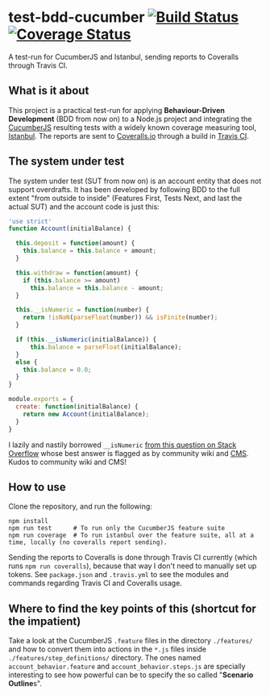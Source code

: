 # test-bdd-cucumber [![Build Status](https://travis-ci.org/gvisoc/test-bdd-cucumber.svg?branch=master)](https://travis-ci.org/gvisoc/test-bdd-cucumber) [![Coverage Status](https://coveralls.io/repos/github/gvisoc/test-bdd-cucumber/badge.svg?branch=master)](https://coveralls.io/github/gvisoc/test-bdd-cucumber?branch=master)
A test-run for CucumberJS and Istanbul, sending reports to Coveralls through Travis CI.

## What is it about
This project is a practical test-run for applying **Behaviour-Driven Development** (BDD from now on) to a Node.js project and integrating the [CucumberJS](https://cucumber.io) resulting tests with a widely known coverage measuring tool, [Istanbul](https://github.com/gotwarlost/istanbul). The reports are sent to [Coveralls.io](https://coveralls.io) through a build in [Travis CI](https://travis-ci.org).

## The system under test
The system under test (SUT from now on) is an account entity that does not support overdrafts. It has been developed by following BDD to the full extent "from outside to inside" (Features First, Tests Next, and last the actual SUT) and the account code is just this:

```javascript
'use strict'
function Account(initialBalance) {

  this.deposit = function(amount) {
    this.balance = this.balance + amount;
  }

  this.withdraw = function(amount) {
    if (this.balance >= amount)
      this.balance = this.balance - amount;
  }

  this.__isNumeric = function(number) {
    return !isNaN(parseFloat(number)) && isFinite(number);
  }

  if (this.__isNumeric(initialBalance)) {
      this.balance = parseFloat(initialBalance);
  }
  else {
    this.balance = 0.0;
  }
}

module.exports = {
  create: function(initialBalance) {
    return new Account(initialBalance);
  }
}
```

I lazily and nastily borrowed `__isNumeric` [from this question on Stack Overflow](http://stackoverflow.com/questions/18082/validate-decimal-numbers-in-javascript-isnumeric) whose best answer is flagged as by community wiki and [CMS](http://stackoverflow.com/users/5445). Kudos to community wiki and CMS!

## How to use
Clone the repository, and run the following:

```
npm install
npm run test      # To run only the CucumberJS feature suite
npm run coverage  # To run istanbul over the feature suite, all at a time, locally (no coveralls report sending).
```
Sending the reports to Coveralls is done through Travis CI currently (which runs `npm run coveralls`), because that way I don't need to manually set up tokens. See `package.json` and `.travis.yml` to see the modules and commands regarding Travis CI and Coveralls usage.


## Where to find the key points of this (shortcut for the impatient)
Take a look at the CucumberJS `.feature` files in the directory `./features/` and how to convert them into actions in the `*.js` files inside `./features/step_definitions/` directory. The ones named `account_behavior.feature` and `account_behavior.steps.js` are specially interesting to see how powerful can be to specify the so called "**Scenario Outline**s".

